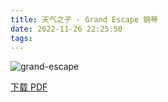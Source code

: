 ```yaml
---
title: 天气之子 - Grand Escape 钢琴
date: 2022-11-26 22:25:50
tags:
---
```


![grand-escape](https://cdn.jsdelivr.net/gh/AnotiaWang/animenz@source/img/grand-escape.png)

[下载 PDF](https://cdn.jsdelivr.net/gh/AnotiaWang/animenz@source/sheets/grand-escape.pdf)

